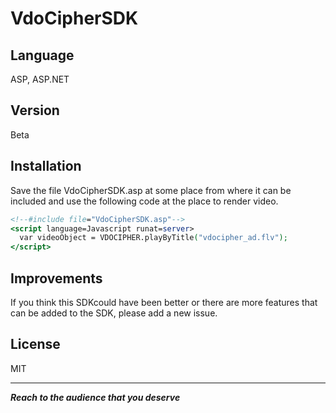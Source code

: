VdoCipherSDK
=========

Language
----

ASP, ASP.NET

Version
----

Beta


Installation
--------------

Save the file VdoCipherSDK.asp at some place from where it can be included and use the following code at the place to render video.

```asp
<!--#include file="VdoCipherSDK.asp"-->
<script language=Javascript runat=server>
  var videoObject = VDOCIPHER.playByTitle("vdocipher_ad.flv");
</script>
```

Improvements
----
If you think this SDKcould have been better or there are more features that can be added to the SDK, please add a new issue.

License
----

MIT

---
***Reach to the audience that you deserve***

[What is VdoCipher]:http://beta.vdocipher.com/    
